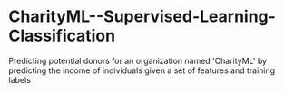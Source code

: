 # CharityML--Supervised-Learning-Classification
Predicting potential donors for an organization named 'CharityML' by predicting the income of individuals given a set of features and training labels
